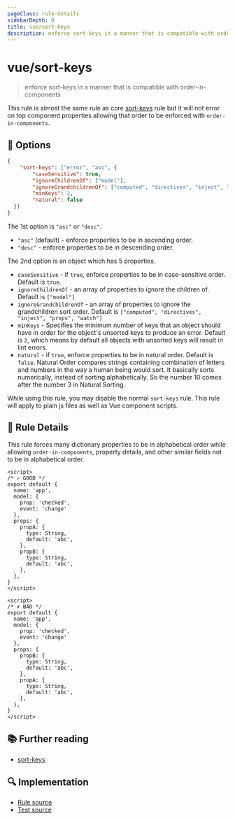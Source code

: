 ```yaml
---
pageClass: rule-details
sidebarDepth: 0
title: vue/sort-keys
description: enforce sort-keys in a manner that is compatible with order-in-components
---
```

# vue/sort-keys
> enforce sort-keys in a manner that is compatible with order-in-components

This rule is almost the same rule as core [sort-keys] rule but it will not error on top component properties allowing that order to be enforced with `order-in-components`.

## :wrench: Options

```json
{
    "sort-keys": ["error", "asc", {
        "caseSensitive": true,
        "ignoreChildrenOf": ["model"],
        "ignoreGrandchildrenOf": ["computed", "directives", "inject", "props", "watch"],
        "minKeys": 2,
        "natural": false
  }]
}
```

The 1st option is `"asc"` or `"desc"`.

* `"asc"` (default) - enforce properties to be in ascending order.
* `"desc"` - enforce properties to be in descending order.

The 2nd option is an object which has 5 properties.

* `caseSensitive` - if `true`, enforce properties to be in case-sensitive order. Default is `true`.
* `ignoreChildrenOf` - an array of properties to ignore the children of.  Default is `["model"]`
* `ignoreGrandchildrenOf` - an array of properties to ignore the grandchildren sort order. Default is `["computed", "directives", "inject", "props", "watch"]`
* `minKeys` - Specifies the minimum number of keys that an object should have in order for the object's unsorted keys to produce an error. Default is `2`, which means by default all objects with unsorted keys will result in lint errors.
* `natural` - if `true`, enforce properties to be in natural order. Default is `false`. Natural Order compares strings containing combination of letters and numbers in the way a human being would sort. It basically sorts numerically, instead of sorting alphabetically. So the number 10 comes after the number 3 in Natural Sorting.

While using this rule, you may disable the normal `sort-keys` rule.  This rule will apply to plain js files as well as Vue component scripts.

## :book: Rule Details

This rule forces many dictionary properties to be in alphabetical order while allowing `order-in-components`, property details,
and other similar fields not to be in alphabetical order.

<eslint-code-block :rules="{'vue/sort-keys': ['error']}">

```vue
<script>
/* ✓ GOOD */
export default {
  name: 'app',
  model: {
    prop: 'checked',
    event: 'change'
  },
  props: {
    propA: {
      type: String,
      default: 'abc',
    },
    propB: {
      type: String,
      default: 'abc',
    },
  },
}
</script>
```

</eslint-code-block>

<eslint-code-block :rules="{'vue/sort-keys': ['error']}">

```vue
<script>
/* ✗ BAD */
export default {
  name: 'app',
  model: {
    prop: 'checked',
    event: 'change'
  },
  props: {
    propB: {
      type: String,
      default: 'abc',
    },
    propA: {
      type: String,
      default: 'abc',
    },
  },
}
</script>
```

</eslint-code-block>

## :books: Further reading

- [sort-keys]

[sort-keys]: https://eslint.org/docs/rules/sort-keys

## :mag: Implementation

- [Rule source](https://github.com/vuejs/eslint-plugin-vue/blob/master/lib/rules/sort-keys.js)
- [Test source](https://github.com/vuejs/eslint-plugin-vue/blob/master/tests/lib/rules/sort-keys.js)
